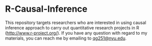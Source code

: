 R-Causal-Inference
==================

This repository targets researchers who are interested in using causal inference approach to carry out quantitative 
research projects in R (http://www.r-project.org/). If you have any question with regard to my materials, you can reach me by emailing to qg251@nyu.edu. 
